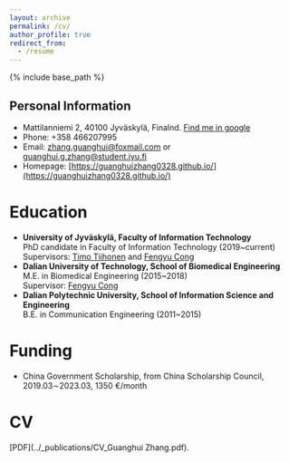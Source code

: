 ```yaml
---
layout: archive
permalink: /cv/
author_profile: true
redirect_from:
  - /resume
---
```


{% include base_path %}

Personal Information
------
- Mattilanniemi 2, 40100 Jyväskylä, Finalnd. [Find me in google](https://goo.gl/maps/rXFqdB3Jm7L1rycSA)
- Phone: +358 466207995
- Email: zhang.guanghui@foxmail.com or guanghui.g.zhang@student.jyu.fi
- Homepage:  [https://guanghuizhang0328.github.io/](https://guanghuizhang0328.github.io/)

Education
======
* **University of Jyväskylä, Faculty of Information Technology**<br>PhD candidate in Faculty of Information Technology (2019~current)<br>Supervisors: [Timo Tiihonen](http://users.jyu.fi/~tiihonen/) and [Fengyu Cong](http://faculty.dlut.edu.cn/2013011247/en/index/672773/list/index.htm)
* **Dalian University of Technology, School of Biomedical Engineering**<br>M.E. in Biomedical Engineering (2015~2018)<br>Supervisor: [Fengyu Cong](http://www.escience.cn/people/cong/index.html)
* **Dalian Polytechnic University, School of Information Science and Engineering**<br>B.E. in Communication Engineering (2011~2015)

Funding
======

* China Government Scholarship, from China Scholarship Council, 2019.03∼2023.03, 1350 €/month

CV
======

[PDF](../_publications/CV_Guanghui Zhang.pdf).
